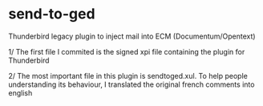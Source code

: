 # send-to-ged
Thunderbird legacy plugin to inject mail into ECM (Documentum/Opentext)

1/ The first file I commited is the signed xpi file containing the plugin for Thunderbird

2/ The most important file in this plugin is sendtoged.xul. To help people understanding its behaviour,
  I translated the original french comments into english

